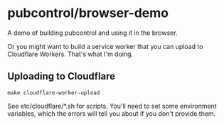 # pubcontrol/browser-demo

A demo of building pubcontrol and using it in the browser.

Or you might want to build a service worker that you can upload to Cloudflare Workers.
That's what I'm doing.

## Uploading to Cloudflare

`make cloudflare-worker-upload`

See etc/cloudflare/*.sh for scripts. You'll need to set some environment variables, which the errors will tell you about if you don't provide them.
